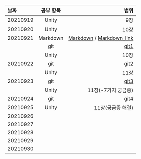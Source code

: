 |날짜|공부 항목| 범위|
|:---|:---:|---:|
|20210919| Unity| 9장|
|20210920| Unity| 10장|
|20210921| Markdown| [Markdown](https://gist.github.com/ihoneymon/652be052a0727ad59601) / [Markdown_link](https://github.com/mangdo/TIL/blob/main/ETC/markdown.md)|
|   |   git|[git1](https://opentutorials.org/course/3837)|
|   |Unity | 10장|
|20210922| git|[git2](https://opentutorials.org/course/3839)|
|   |Unity | 11장|
|20210923| git|[git3](https://opentutorials.org/module/3927)|
|   |Unity | 11장(-7가지 궁금증)| 
|20210924| git|[git4](https://opentutorials.org/module/3967/23971)|
|20210925|Unity | 11장(궁금증 해결)|
|20210926| | |
|20210927| | |
|20210928| | |
|20210929| | |
|20210930| | |



